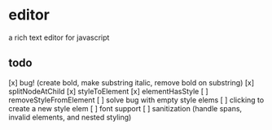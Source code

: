 # editor

a rich text editor for javascript

## todo

[x] bug! (create bold, make substring italic, remove bold on substring)
[x] splitNodeAtChild
[x] styleToElement
[x] elementHasStyle
[ ] removeStyleFromElement
[ ] solve bug with empty style elems
[ ] clicking to create a new style elem
[ ] font support
[ ] sanitization (handle spans, invalid elements, and nested styling)